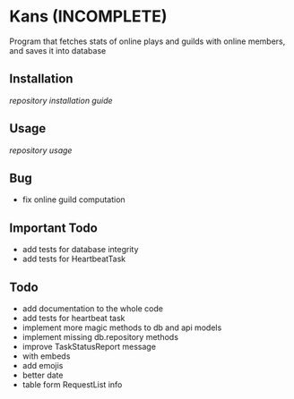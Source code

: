 # Kans (INCOMPLETE)
Program that fetches stats of online plays and guilds with online members, and saves it into database

## Installation
*repository installation guide*

## Usage
*repository usage*

## Bug
- fix online guild computation

## Important Todo
- add tests for database integrity
- add tests for HeartbeatTask

## Todo
- add documentation to the whole code
- add tests for heartbeat task
- implement more magic methods to db and api models
- implement missing db.repository methods
- improve TaskStatusReport message
 - with embeds
 - add emojis
 - better date
 - table form RequestList info
